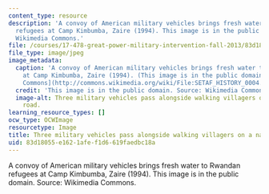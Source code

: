 ```yaml
---
content_type: resource
description: 'A convoy of American military vehicles brings fresh water to Rwandan
  refugees at Camp Kimbumba, Zaire (1994). This image is in the public domain. Source:
  Wikimedia Commons.'
file: /courses/17-478-great-power-military-intervention-fall-2013/83d18055e1621afef1d6619faedbc18a_17-478f13.jpg
file_type: image/jpeg
image_metadata:
  caption: 'A convoy of American military vehicles brings fresh water to Rwandan refugees
    at Camp Kimbumba, Zaire (1994). (This image is in the public domain. Source: [Wikimedia
    Commons](http://commons.wikimedia.org/wiki/File:SETAF_HISTORY_0004.JPEG).)'
  credit: 'This image is in the public domain. Source: Wikimedia Commons.'
  image-alt: Three military vehicles pass alongside walking villagers on a narrow
    road.
learning_resource_types: []
ocw_type: OCWImage
resourcetype: Image
title: Three military vehicles pass alongside walking villagers on a narrow road
uid: 83d18055-e162-1afe-f1d6-619faedbc18a
---
```

A convoy of American military vehicles brings fresh water to Rwandan refugees at Camp Kimbumba, Zaire (1994). This image is in the public domain. Source: Wikimedia Commons.

